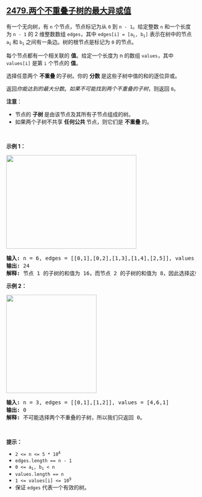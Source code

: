 ## [2479.两个不重叠子树的最大异或值](https://leetcode.cn/problems/maximum-xor-of-two-non-overlapping-subtrees/)
<p>有一个无向树，有 <code>n</code> 个节点，节点标记为从 <code>0</code> 到 <code>n - 1</code>。给定整数 <code>n</code> 和一个长度为 <code>n - 1</code> 的 2 维整数数组 <code>edges</code>，其中 <code>edges[i] = [a<sub>i</sub>, b<sub>i</sub>]</code> 表示在树中的节点 <code>a<sub>i</sub></code> 和 <code>b<sub>i</sub></code> 之间有一条边。树的根节点是标记为 <code>0</code> 的节点。</p>

<p data-group="1-1">每个节点都有一个相关联的 <strong>值</strong>。给定一个长度为 n 的数组 <code>values</code>，其中 <code>values[i]</code> 是第 <code>i</code> 个节点的&nbsp;<strong>值</strong>。</p>

<p>选择任意两个&nbsp;<strong>不重叠&nbsp;</strong>的子树。你的&nbsp;<strong>分数&nbsp;</strong>是这些子树中值的和的逐位异或。</p>

<p>返回<em>你能达到的最大分数</em>。<em>如果不可能找到两个不重叠的子树</em>，则返回 <code>0</code>。</p>

<p><strong>注意</strong>：</p>

<ul>
	<li>节点的&nbsp;<strong>子树&nbsp;</strong>是由该节点及其所有子节点组成的树。</li>
	<li>如果两个子树不共享&nbsp;<strong>任何公共&nbsp;</strong>节点，则它们是&nbsp;<strong>不重叠&nbsp;</strong>的。</li>
</ul>

<p>&nbsp;</p>

<p><strong>示例 1：</strong></p>
<img alt="" src="https://assets.leetcode.com/uploads/2022/11/22/treemaxxor.png" style="width: 346px; height: 249px;" />
<pre>
<strong>输入:</strong> n = 6, edges = [[0,1],[0,2],[1,3],[1,4],[2,5]], values = [2,8,3,6,2,5]
<strong>输出:</strong> 24
<strong>解释:</strong> 节点 1 的子树的和值为 16，而节点 2 的子树的和值为 8，因此选择这些节点将得到 16 XOR 8 = 24 的分数。可以证明，这是我们能得到的最大可能分数。
</pre>

<p><strong>示例 2：</strong></p>
<img alt="" src="https://assets.leetcode.com/uploads/2022/11/22/tree3drawio.png" style="width: 240px; height: 261px;" />
<pre>
<strong>输入:</strong> n = 3, edges = [[0,1],[1,2]], values = [4,6,1]
<strong>输出:</strong> 0
<strong>解释:</strong> 不可能选择两个不重叠的子树，所以我们只返回 0。
</pre>

<p>&nbsp;</p>

<p><strong>提示：</strong></p>

<ul>
	<li><code>2 &lt;= n &lt;= 5 * 10<sup>4</sup></code></li>
	<li><code>edges.length == n - 1</code></li>
	<li><code>0 &lt;= a<sub>i</sub>, b<sub>i</sub> &lt; n</code></li>
	<li><code>values.length == n</code></li>
	<li><code>1 &lt;= values[i] &lt;= 10<sup>9</sup></code></li>
	<li>保证 <code>edges</code> 代表一个有效的树。</li>
</ul>
